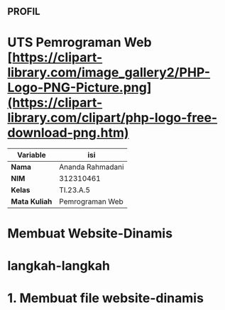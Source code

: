 ## PROFIL 
# UTS Pemrograman Web [https://clipart-library.com/image_gallery2/PHP-Logo-PNG-Picture.png](https://clipart-library.com/clipart/php-logo-free-download-png.htm)
| Variable           |       isi           |
| -------------------|---------------------|
| **Nama**           | Ananda Rahmadani    |
| **NIM**            | 312310461           |
| **Kelas**          | TI.23.A.5           |
| **Mata Kuliah**    | Pemrograman Web     |

# Membuat Website-Dinamis
# langkah-langkah
# 1. Membuat file website-dinamis
